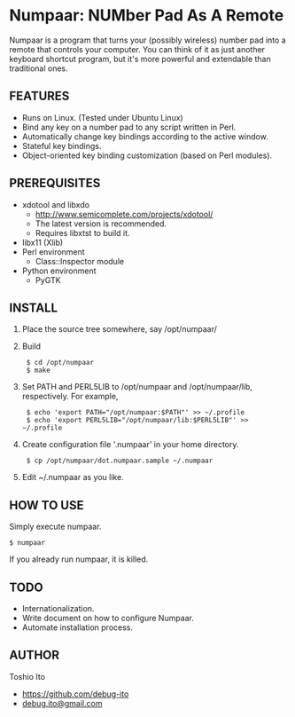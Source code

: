 Numpaar: NUMber Pad As A Remote
===============================

Numpaar is a program that turns your (possibly wireless) number pad
into a remote that controls your computer. You can think of it as just
another keyboard shortcut program, but it's more powerful and
extendable than traditional ones.


FEATURES
--------

* Runs on Linux. (Tested under Ubuntu Linux)
* Bind any key on a number pad to any script written in Perl.
* Automatically change key bindings according to the active window.
* Stateful key bindings.
* Object-oriented key binding customization (based on Perl modules).


PREREQUISITES
-------------

* xdotool and libxdo
    * http://www.semicomplete.com/projects/xdotool/
    * The latest version is recommended.
    * Requires libxtst to build it.
* libx11 (Xlib)
* Perl environment
    * Class::Inspector module
* Python environment
    * PyGTK


INSTALL
-------

1. Place the source tree somewhere, say /opt/numpaar/
2. Build

        $ cd /opt/numpaar
        $ make

3. Set PATH and PERL5LIB to /opt/numpaar and /opt/numpaar/lib, respectively. For example,

        $ echo 'export PATH="/opt/numpaar:$PATH"' >> ~/.profile
        $ echo 'export PERL5LIB="/opt/numpaar/lib:$PERL5LIB"' >> ~/.profile

4. Create configuration file '.numpaar' in your home directory.

        $ cp /opt/numpaar/dot.numpaar.sample ~/.numpaar

5. Edit ~/.numpaar as you like.



HOW TO USE
----------

Simply execute numpaar.

    $ numpaar

If you already run numpaar, it is killed.



TODO
----

* Internationalization.
* Write document on how to configure Numpaar.
* Automate installation process.



AUTHOR
------

Toshio Ito

* https://github.com/debug-ito
* debug.ito@gmail.com




